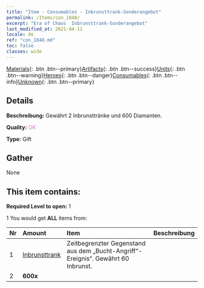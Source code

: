 ```yaml
---
title: "Item - Consumables - Inbrunsttrank-Sonderangebot"
permalink: /Items/con_1848/
excerpt: "Era of Chaos  Inbrunsttrank-Sonderangebot"
last_modified_at: 2021-04-11
locale: de
ref: "con_1848.md"
toc: false
classes: wide
---
```

 [Materials](/de/Items/){: .btn .btn--primary}[Artifacts](/de/Items/Artifacts/){: .btn .btn--success}[Units](/de/Items/Units/){: .btn .btn--warning}[Heroes](/de/Items/Heroes/){: .btn .btn--danger}[Consumables](/de/Items/Consumables/){: .btn .btn--info}[Unknown](/de/Items/Unknown/){: .btn .btn--primary}

## Details
 **Beschreibung:** Gewährt 2 Inbrunsttränke und 600 Diamanten.

 **Quality:** <span style="color: #DA70D6">OK</span>

 **Type:** Gift

## Gather

  None

## This item contains:

 **Required Level to open:** 1

 1 You would get **ALL** items  from:

  | Nr | Amount |     Item    | Beschreibung |
  |:---|:-------|:------------|:-----------:|
  | 1 | [Inbrunsttrank](/de/Items/con_1850/) | Zeitbegrenzter Gegenstand aus dem „Bucht-Angriff“-Ereignis“. Gewährt 60 Inbrunst. | 
  | 2 |  **600x** | <i class="fas fa-gem"/> |  | 

